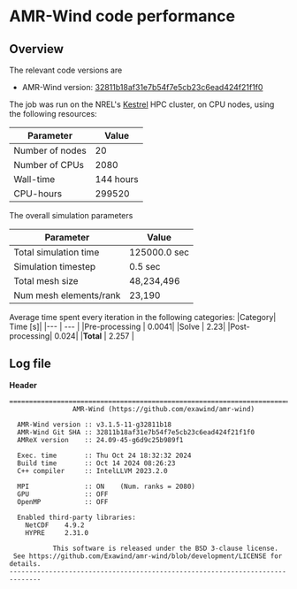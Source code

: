 # AMR-Wind code performance

## Overview

The relevant code versions are

- AMR-Wind version: [32811b18af31e7b54f7e5cb23c6ead424f21f1f0](https://github.com/Exawind/amr-wind/commit/32811b18af31e7b54f7e5cb23c6ead424f21f1f0)

The job was run on the NREL's [Kestrel](https://nrel.github.io/HPC/Documentation/Systems/) HPC cluster, on CPU nodes, using the following resources:

| Parameter       | Value |
|---              |---  |
| Number of nodes | 20   |
| Number of CPUs  | 2080 |
| Wall-time       | 144 hours|
| CPU-hours       | 299520     |

The overall simulation parameters

| Parameter              | Value |
|---                     |---    |
| Total simulation time  | 125000.0 sec |
| Simulation timestep    | 0.5 sec |
| Total mesh size        | 48,234,496 |
| Num mesh elements/rank | 23,190 |



Average time spent every iteration in the following categories:
|Category| Time [s]|
|---            | --- |
|Pre-processing | 0.0041|
|Solve          | 2.23|
|Post-processing| 0.024|
|**Total**      | 2.257 |

## Log file
**Header**

```
==============================================================================
                AMR-Wind (https://github.com/exawind/amr-wind)

  AMR-Wind version :: v3.1.5-11-g32811b18
  AMR-Wind Git SHA :: 32811b18af31e7b54f7e5cb23c6ead424f21f1f0
  AMReX version    :: 24.09-45-g6d9c25b989f1

  Exec. time       :: Thu Oct 24 18:32:32 2024
  Build time       :: Oct 14 2024 08:26:23
  C++ compiler     :: IntelLLVM 2023.2.0

  MPI              :: ON    (Num. ranks = 2080)
  GPU              :: OFF
  OpenMP           :: OFF

  Enabled third-party libraries:
    NetCDF    4.9.2
    HYPRE     2.31.0

           This software is released under the BSD 3-clause license.
 See https://github.com/Exawind/amr-wind/blob/development/LICENSE for details.
------------------------------------------------------------------------------
```
